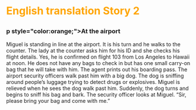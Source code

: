 <h1><p style="color:orange;">English translation Story 2</p></h1>
<p></p>
<h3>p style="color:orange;">At the airport</p></h3>
<p></p>
Miguel is standing in line at the airport. It is his turn and he walks to the counter. The lady at the counter asks him for his ID and she checks his flight details. Yes, he is confirmed on flight 103 from Los Angeles to Hawaii at noon. He does not have any bags to check in but has one small carry-on bag that he will take with him. The agent prints out his boarding pass. The airport security officers walk past him with a big dog. The dog is sniffing around people’s luggage trying to detect drugs or explosives. Miguel is relieved when he sees the dog walk past him. Suddenly, the dog turns and begins to sniff his bag and bark. The security officer looks at Miguel. “Sir, please bring your bag and come with me.”
